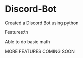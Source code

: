 # Discord-Bot
Created a Discord Bot using python

Features:\n

Able to do basic math

MORE FEATURES COMING SOON
